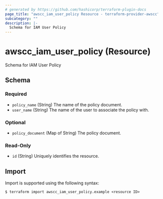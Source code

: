 ```yaml
---
# generated by https://github.com/hashicorp/terraform-plugin-docs
page_title: "awscc_iam_user_policy Resource - terraform-provider-awscc"
subcategory: ""
description: |-
  Schema for IAM User Policy
---
```


# awscc_iam_user_policy (Resource)

Schema for IAM User Policy



<!-- schema generated by tfplugindocs -->
## Schema

### Required

- `policy_name` (String) The name of the policy document.
- `user_name` (String) The name of the user to associate the policy with.

### Optional

- `policy_document` (Map of String) The policy document.

### Read-Only

- `id` (String) Uniquely identifies the resource.

## Import

Import is supported using the following syntax:

```shell
$ terraform import awscc_iam_user_policy.example <resource ID>
```
